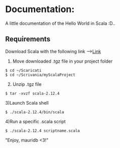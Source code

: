 # Documentation:
A little documentation of the Hello World in Scala :D..

## Requirements

Download Scala with the following link -->[Link](http://www.scala-lang.org/download/)

1) Move downloaded .tgz file in your project folder
```
$ cd ~/Scaricati
$ cd ~/Scrivania/myScalaProject
```

2) Unzip .tgz file
```
$ tar -xvzf scala-2.12.4
```

3)Launch Scala shell
```
$ ./scala-2.12.4/bin/scala
```

4)Run a specific .scala script
```
$ ./scala-2.12.4 scriptname.scala
```


"Enjoy, mauridb <3!"
